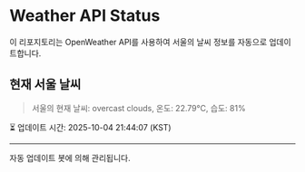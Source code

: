 
# Weather API Status

이 리포지토리는 OpenWeather API를 사용하여 서울의 날씨 정보를 자동으로 업데이트합니다.

## 현재 서울 날씨
> 서울의 현재 날씨: overcast clouds, 온도: 22.79°C, 습도: 81%

⏳ 업데이트 시간: 2025-10-04 21:44:07 (KST)

---
자동 업데이트 봇에 의해 관리됩니다.
